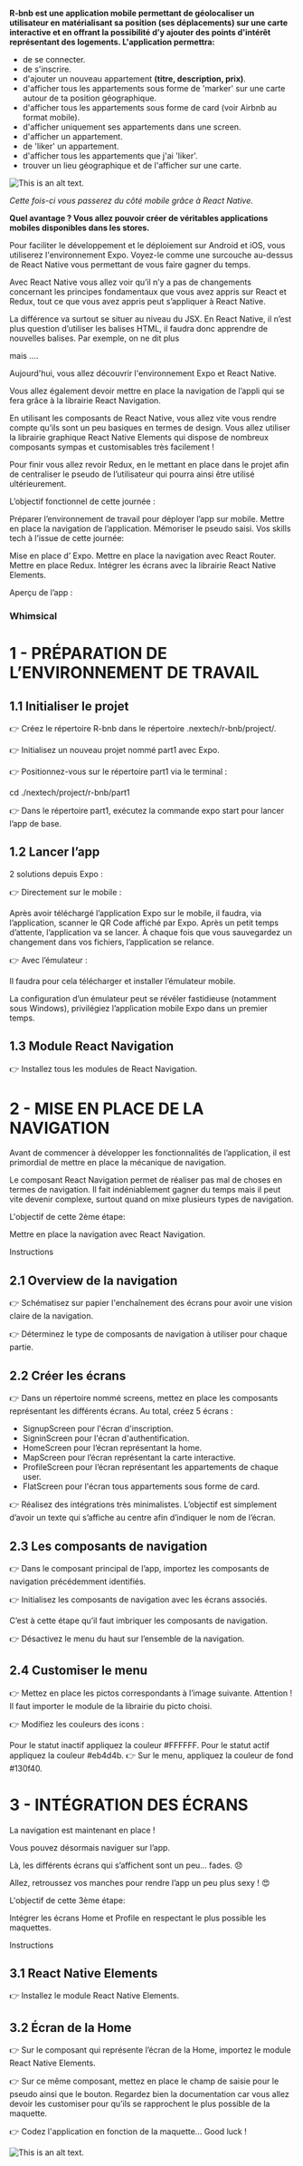 **R-bnb est une application mobile permettant de géolocaliser un utilisateur en matérialisant sa position (ses déplacements) sur une carte interactive et en offrant la possibilité d’y ajouter des points d'intérêt représentant des logements. L'application permettra:** 

* de se connecter.
* de s'inscrire.
* d'ajouter un nouveau appartement **(titre, description, prix)**.
* d'afficher tous les appartements sous forme de 'marker' sur une carte autour de ta position géographique.
* d'afficher tous les appartements sous forme de card (voir Airbnb au format mobile).
* d'afficher uniquement ses appartements dans une screen.
* d'afficher un appartement.
* de 'liker' un appartement.
* d'afficher tous les appartements que j'ai 'liker'.
* trouver un lieu géographique et de l'afficher sur une carte.


![This is an alt text.](/images/home.png "This is a sample image.")



_Cette fois-ci vous passerez du côté mobile grâce à React Native._

**Quel avantage ? Vous allez pouvoir créer de véritables applications mobiles disponibles dans les stores.**


Pour faciliter le développement et le déploiement sur Android et iOS, vous utiliserez l'environnement Expo. Voyez-le comme une surcouche au-dessus de React Native vous permettant de vous faire gagner du temps.

Avec React Native vous allez voir qu’il n’y a pas de changements concernant les principes fondamentaux que vous avez appris sur React et Redux, tout ce que vous avez appris peut s’appliquer à React Native.


La différence va surtout se situer au niveau du JSX. En React Native, il n’est plus question d’utiliser les balises HTML, il faudra donc apprendre de nouvelles balises. Par exemple, on ne dit plus <div> mais <view>….


Aujourd'hui, vous allez découvrir l'environnement Expo et React Native.

Vous allez également devoir mettre en place la navigation de l’appli qui se fera grâce à la librairie React Navigation.

En utilisant les composants de React Native, vous allez vite vous rendre compte qu’ils sont un peu basiques en termes de design. Vous allez utiliser la librairie graphique React Native Elements qui dispose de nombreux composants sympas et customisables très facilement !

Pour finir vous allez revoir Redux, en le mettant en place dans le projet afin de centraliser le pseudo de l’utilisateur qui pourra ainsi être utilisé ultérieurement.


L’objectif fonctionnel de cette journée :

Préparer l’environnement de travail pour déployer l’app sur mobile.
Mettre en place la navigation de l’application.
Mémoriser le pseudo saisi.
Vos skills tech à l’issue de cette journée:

Mise en place d’ Expo.
Mettre en place la navigation avec React Router.
Mettre en place Redux.
Intégrer les écrans avec la librairie  React Native Elements.

Aperçu de l’app :

### Whimsical
   
# 1 - PRÉPARATION DE L’ENVIRONNEMENT DE TRAVAIL

## 1.1 Initialiser le projet
👉 Créez le répertoire R-bnb dans le répertoire .nextech/r-bnb/project/.

👉 Initialisez un nouveau projet nommé part1 avec Expo.

👉 Positionnez-vous sur le répertoire part1 via le terminal :

cd ./nextech/project/r-bnb/part1


👉 Dans le répertoire part1, exécutez la commande expo start pour lancer l’app de base.

## 1.2 Lancer l’app
2 solutions depuis Expo :


👉 Directement sur le mobile :

Après avoir téléchargé l’application Expo sur le mobile, il faudra, via l’application, scanner le QR Code affiché par Expo. Après un petit temps d’attente, l’application va se lancer. À chaque fois que vous sauvegardez un changement dans vos fichiers, l’application se relance.


👉 Avec l’émulateur :

Il faudra pour cela télécharger et installer l’émulateur mobile.

La configuration d’un émulateur peut se révéler fastidieuse (notamment sous Windows), privilégiez l’application mobile Expo dans un premier temps.


## 1.3 Module React Navigation
👉 Installez tous les modules de React Navigation.



# 2 - MISE EN PLACE DE LA NAVIGATION

Avant de commencer à développer les fonctionnalités de l’application, il est primordial de mettre en place la mécanique de navigation.

Le composant React Navigation permet de réaliser pas mal de choses en termes de navigation. Il fait indéniablement gagner du temps mais il peut vite devenir complexe, surtout quand on mixe plusieurs types de navigation.


L'objectif de cette 2ème étape:

Mettre en place la navigation avec React Navigation.


Instructions

## 2.1 Overview de la navigation
👉 Schématisez sur papier l'enchaînement des écrans pour avoir une vision claire de la navigation.

👉 Déterminez le type de composants de navigation à utiliser pour chaque partie.


## 2.2 Créer les écrans
👉 Dans un répertoire nommé screens, mettez en place les composants représentant les différents écrans. Au total, créez 5 écrans : 

- SignupScreen pour l'écran d'inscription.
- SigninScreen pour l'écran d'authentification.
- HomeScreen pour l’écran représentant la home.
- MapScreen pour l’écran représentant la carte interactive.
- ProfileScreen pour l’écran représentant les appartements de chaque user.
- FlatScreen pour l'écran tous appartements sous forme de card.


👉 Réalisez des intégrations très minimalistes. L’objectif est simplement d’avoir un texte qui s’affiche au centre afin d’indiquer le nom de l’écran.





## 2.3 Les composants de navigation
👉 Dans le composant principal de l’app, importez les composants de navigation précédemment identifiés.

👉 Initialisez les composants de navigation avec les écrans associés.

C’est à cette étape qu’il faut imbriquer les composants de navigation.


👉 Désactivez le menu du haut sur l’ensemble de la navigation.

## 2.4 Customiser le menu
👉 Mettez en place les pictos correspondants à l’image suivante. Attention ! Il faut importer le module de la librairie du picto choisi.


👉 Modifiez les couleurs des icons :

Pour le statut inactif appliquez la couleur #FFFFFF.
Pour le statut actif appliquez la couleur #eb4d4b.
👉 Sur le menu, appliquez la couleur de fond #130f40.


# 3 - INTÉGRATION DES ÉCRANS

La navigation est maintenant en place !

Vous pouvez désormais naviguer sur l’app.

Là, les différents écrans qui s’affichent sont un peu… fades. 😞

Allez, retroussez vos manches pour rendre l’app un peu plus sexy ! 😍


L'objectif de cette 3ème étape:

Intégrer les écrans Home et Profile en respectant le plus possible les maquettes.


Instructions


## 3.1 React Native Elements
👉 Installez le module React Native Elements.



## 3.2 Écran de la Home
👉 Sur le composant qui représente l’écran de la Home, importez le module React Native Elements.

👉 Sur ce même composant, mettez en place le champ de saisie pour le pseudo ainsi que le bouton. Regardez bien la documentation car vous allez devoir les customiser pour qu’ils se rapprochent le plus possible de la maquette.


👉 Codez l'application en fonction de la maquette... Good luck !

![This is an alt text.](/images/Airbnb.png "This is a sample image.")



